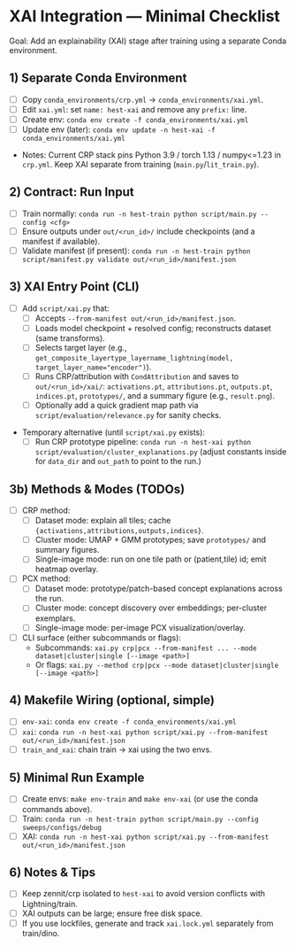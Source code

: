 # XAI Integration — Minimal Checklist

Goal: Add an explainability (XAI) stage after training using a separate Conda environment.

## 1) Separate Conda Environment
- [ ] Copy `conda_environments/crp.yml` → `conda_environments/xai.yml`.
- [ ] Edit `xai.yml`: set `name: hest-xai` and remove any `prefix:` line.
- [ ] Create env: `conda env create -f conda_environments/xai.yml`
- [ ] Update env (later): `conda env update -n hest-xai -f conda_environments/xai.yml`
- Notes: Current CRP stack pins Python 3.9 / torch 1.13 / numpy<=1.23 in `crp.yml`. Keep XAI separate from training (`main.py`/`lit_train.py`).

## 2) Contract: Run Input
- [ ] Train normally: `conda run -n hest-train python script/main.py --config <cfg>`
- [ ] Ensure outputs under `out/<run_id>/` include checkpoints (and a manifest if available).
- [ ] Validate manifest (if present): `conda run -n hest-train python script/manifest.py validate out/<run_id>/manifest.json`

## 3) XAI Entry Point (CLI)
- [ ] Add `script/xai.py` that:
  - [ ] Accepts `--from-manifest out/<run_id>/manifest.json`.
  - [ ] Loads model checkpoint + resolved config; reconstructs dataset (same transforms).
  - [ ] Selects target layer (e.g., `get_composite_layertype_layername_lightning(model, target_layer_name="encoder")`).
  - [ ] Runs CRP/attribution with `CondAttribution` and saves to `out/<run_id>/xai/`:
        `activations.pt`, `attributions.pt`, `outputs.pt`, `indices.pt`, `prototypes/`, and a summary figure (e.g., `result.png`).
  - [ ] Optionally add a quick gradient map path via `script/evaluation/relevance.py` for sanity checks.
- Temporary alternative (until `script/xai.py` exists):
  - [ ] Run CRP prototype pipeline: `conda run -n hest-xai python script/evaluation/cluster_explanations.py`
        (adjust constants inside for `data_dir` and `out_path` to point to the run.)

## 3b) Methods & Modes (TODOs)
- [ ] CRP method:
  - [ ] Dataset mode: explain all tiles; cache `{activations,attributions,outputs,indices}`.
  - [ ] Cluster mode: UMAP + GMM prototypes; save `prototypes/` and summary figures.
  - [ ] Single-image mode: run on one tile path or (patient,tile) id; emit heatmap overlay.
- [ ] PCX method:
  - [ ] Dataset mode: prototype/patch-based concept explanations across the run.
  - [ ] Cluster mode: concept discovery over embeddings; per-cluster exemplars.
  - [ ] Single-image mode: per-image PCX visualization/overlay.
- [ ] CLI surface (either subcommands or flags):
  - Subcommands: `xai.py crp|pcx --from-manifest ... --mode dataset|cluster|single [--image <path>]`
  - Or flags: `xai.py --method crp|pcx --mode dataset|cluster|single [--image <path>]`

## 4) Makefile Wiring (optional, simple)
- [ ] `env-xai`: `conda env create -f conda_environments/xai.yml`
- [ ] `xai`: `conda run -n hest-xai python script/xai.py --from-manifest out/<run_id>/manifest.json`
- [ ] `train_and_xai`: chain train → xai using the two envs.

## 5) Minimal Run Example
- [ ] Create envs: `make env-train` and `make env-xai` (or use the conda commands above).
- [ ] Train: `conda run -n hest-train python script/main.py --config sweeps/configs/debug`
- [ ] XAI:  `conda run -n hest-xai python script/xai.py --from-manifest out/<run_id>/manifest.json`

## 6) Notes & Tips
- [ ] Keep zennit/crp isolated to `hest-xai` to avoid version conflicts with Lightning/train.
- [ ] XAI outputs can be large; ensure free disk space.
- [ ] If you use lockfiles, generate and track `xai.lock.yml` separately from train/dino.
